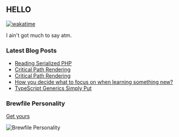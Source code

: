 ## HELLO

[![wakatime](https://wakatime.com/badge/user/5a4fde7c-bf39-4bec-abf2-6f59b653ea54.svg)](https://wakatime.com/@5a4fde7c-bf39-4bec-abf2-6f59b653ea54)

I ain't got much to say atm.


### Latest Blog Posts

<!-- BLOG-POST-LIST:START -->
- [Reading Serialized PHP](https://dev.to/aaronarney/reading-serialized-php-4dga)
- [Critical Path Rendering](https://dev.to/aaronarney/critical-path-rendering-2fj5)
- [Critical Path Rendering](https://www.aaronarney.dev/blog/critical-path-rendering/)
- [How you decide what to focus on when learning something new?](https://dev.to/aaronarney/how-you-decide-what-to-focus-on-when-learning-something-new-3joc)
- [TypeScript Generics Simply Put](https://dev.to/aaronarney/typescript-generics-simply-put-3i9o)
<!-- BLOG-POST-LIST:END -->

### Brewfile Personality

[Get yours](https://www.brewfiles.com/)

![Brewfile Personality](https://github.com/NeonArray/neonarray/assets/2738518/531ebfde-50c2-4f99-b586-cf357b521731)
